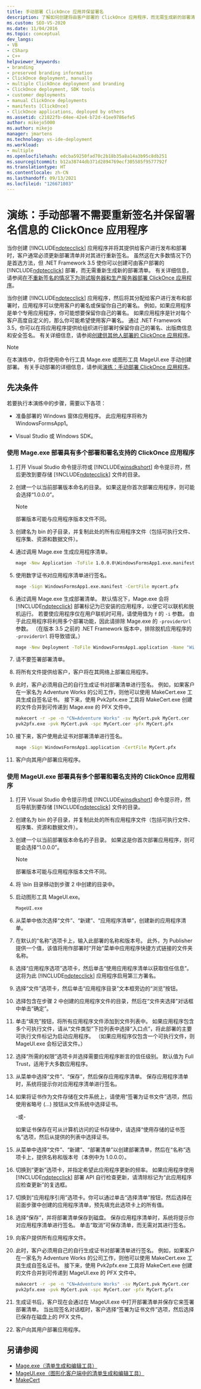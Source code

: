 ```yaml
---
title: 手动部署 ClickOnce 应用并保留署名
description: 了解如何创建将由客户部署的 ClickOnce 应用程序，而无需生成新的部署清单，并可使用客户署名。
ms.custom: SEO-VS-2020
ms.date: 11/04/2016
ms.topic: conceptual
dev_langs:
- VB
- CSharp
- C++
helpviewer_keywords:
- branding
- preserved branding information
- ClickOnce deployment, manually
- multiple ClickOnce deployment and branding
- ClickOnce deployment, SDK tools
- customer deployments
- manual ClickOnce deployments
- manifests [ClickOnce]
- ClickOnce applications, deployed by others
ms.assetid: c21822fb-d4ee-42e4-b72d-41ee9786efe5
author: mikejo5000
ms.author: mikejo
manager: jmartens
ms.technology: vs-ide-deployment
ms.workload:
- multiple
ms.openlocfilehash: edcba59250fad70c2b18b35a8a14a3b95c8db251
ms.sourcegitcommit: b12a38744db371d2894769ecf305585f9577792f
ms.translationtype: HT
ms.contentlocale: zh-CN
ms.lasthandoff: 09/13/2021
ms.locfileid: "126671803"
---
```

# <a name="walkthrough-manually-deploy-a-clickonce-application-that-does-not-require-re-signing-and-that-preserves-branding-information"></a>演练：手动部署不需要重新签名并保留署名信息的 ClickOnce 应用程序
当你创建 [!INCLUDE[ndptecclick](../deployment/includes/ndptecclick_md.md)] 应用程序并将其提供给客户进行发布和部署时，客户通常必须更新部署清单并对其进行重新签名。 虽然这在大多数情况下仍是首选方法，但 .NET Framework 3.5 使你可以创建可由客户部署的 [!INCLUDE[ndptecclick](../deployment/includes/ndptecclick_md.md)] 部署，而无需重新生成新的部署清单。 有关详细信息，请参阅[在不重新签名的情况下为测试服务器和生产服务器部署 ClickOnce 应用程序](../deployment/deploying-clickonce-applications-for-testing-and-production-without-resigning.md)。

 当你创建 [!INCLUDE[ndptecclick](../deployment/includes/ndptecclick_md.md)] 应用程序，然后将其分配给客户进行发布和部署时，应用程序可以使用客户的署名或保留你自己的署名。 例如，如果应用程序是单个专用应用程序，你可能想要保留你自己的署名。 如果应用程序是针对每个客户高度自定义的，那么你可能希望使用客户署名。 通过 .NET Framework 3.5，你可以在将应用程序提供给组织进行部署时保留你自己的署名、出版商信息和安全签名。 有关详细信息，请参阅[创建供其他人部署的 ClickOnce 应用程序](../deployment/creating-clickonce-applications-for-others-to-deploy.md)。

> [!NOTE]
> 在本演练中，你将使用命令行工具 Mage.exe 或图形工具 MageUI.exe 手动创建部署。 有关手动部署的详细信息，请参阅[演练：手动部署 ClickOnce 应用程序](../deployment/walkthrough-manually-deploying-a-clickonce-application.md)。

## <a name="prerequisites"></a>先决条件
 若要执行本演练中的步骤，需要以下各项：

- 准备部署的 Windows 窗体应用程序。 此应用程序将称为 WindowsFormsApp1。

- Visual Studio 或 Windows SDK。

### <a name="to-deploy-a-clickonce-application-with-multiple-deployment-and-branding-support-using-mageexe"></a>使用 Mage.exe 部署具有多个部署和署名支持的 ClickOnce 应用程序

1. 打开 Visual Studio 命令提示符或 [!INCLUDE[winsdkshort](../debugger/debug-interface-access/includes/winsdkshort_md.md)] 命令提示符，然后更改到要存储 [!INCLUDE[ndptecclick](../deployment/includes/ndptecclick_md.md)] 文件的目录。

2. 创建一个以当前部署版本命名的目录。 如果这是你首次部署应用程序，则可能会选择“1.0.0.0”。

   > [!NOTE]
   > 部署版本可能与应用程序版本文件不同。

3. 创建名为 bin 的子目录，并复制此处的所有应用程序文件（包括可执行文件、程序集、资源和数据文件）。

4. 通过调用 Mage.exe 生成应用程序清单。

   ```cmd
   mage -New Application -ToFile 1.0.0.0\WindowsFormsApp1.exe.manifest -Name "Windows Forms App 1" -Version 1.0.0.0 -FromDirectory 1.0.0.0\bin -UseManifestForTrust true -Publisher "A. Datum Corporation"
   ```

5. 使用数字证书对应用程序清单进行签名。

   ```cmd
   mage -Sign WindowsFormsApp1.exe.manifest -CertFile mycert.pfx
   ```

6. 通过调用 Mage.exe 生成部署清单。 默认情况下，Mage.exe 会将 [!INCLUDE[ndptecclick](../deployment/includes/ndptecclick_md.md)] 部署标记为已安装的应用程序，以便它可以联机和脱机运行。 若要使应用程序仅在用户联机时可用，请使用值为 `f` 的 `-i` 参数。 由于此应用程序将利用多个部署功能，因此请排除 Mage.exe 的 `-providerUrl` 参数。 （在版本 3.5 之前的 .NET Framework 版本中，排除脱机应用程序的 `-providerUrl` 将导致错误。）

   ```cmd
   mage -New Deployment -ToFile WindowsFormsApp1.application -Name "Windows Forms App 1" -Version 1.0.0.0 -AppManifest 1.0.0.0\WindowsFormsApp1.manifest
   ```

7. 请不要签署部署清单。

8. 将所有文件提供给客户，客户将在其网络上部署应用程序。

9. 此时，客户必须用自己的自行生成证书对部署清单进行签名。 例如，如果客户在一家名为 Adventure Works 的公司工作，则他可以使用 MakeCert.exe 工具生成自签名证书。 接下来，使用 Pvk2pfx.exe 工具将 MakeCert.exe 创建的文件合并到可传递到 Mage.exe 的 PFX 文件中。

    ```cmd
    makecert -r -pe -n "CN=Adventure Works" -sv MyCert.pvk MyCert.cer
    pvk2pfx.exe -pvk MyCert.pvk -spc MyCert.cer -pfx MyCert.pfx
    ```

10. 接下来，客户使用此证书对部署清单进行签名。

    ```cmd
    mage -Sign WindowsFormsApp1.application -CertFile MyCert.pfx
    ```

11. 客户向其用户部署应用程序。

### <a name="to-deploy-a-clickonce-application-with-multiple-deployment-and-branding-support-using-mageuiexe"></a>使用 MageUI.exe 部署具有多个部署和署名支持的 ClickOnce 应用程序

1. 打开 Visual Studio 命令提示符或 [!INCLUDE[winsdkshort](../debugger/debug-interface-access/includes/winsdkshort_md.md)] 命令提示符，然后导航到要存储 [!INCLUDE[ndptecclick](../deployment/includes/ndptecclick_md.md)] 文件的目录。

2. 创建名为 bin 的子目录，并复制此处的所有应用程序文件（包括可执行文件、程序集、资源和数据文件）。

3. 创建一个以当前部署版本命名的子目录。 如果这是你首次部署应用程序，则可能会选择“1.0.0.0”。

   > [!NOTE]
   > 部署版本可能与应用程序版本文件不同。

4. 将 \\bin 目录移动到步骤 2 中创建的目录中。

5. 启动图形工具 MageUI.exe。

   ```cmd
   MageUI.exe
   ```

6. 从菜单中依次选择“文件”、“新建”、“应用程序清单”，创建新的应用程序清单。

7. 在默认的“名称”选项卡上，输入此部署的名称和版本号。 此外，为 Publisher 提供一个值，该值将用作部署时“开始”菜单中应用程序快捷方式链接的文件夹名称。

8. 选择“应用程序选项”选项卡，然后单击“使用应用程序清单以获取信任信息”。 这将为此 [!INCLUDE[ndptecclick](../deployment/includes/ndptecclick_md.md)] 应用程序启用第三方署名。

9. 选择“文件”选项卡，然后单击“应用程序目录”文本框旁边的“浏览”按钮。

10. 选择包含在步骤 2 中创建的应用程序文件的目录，然后在“文件夹选择”对话框中单击“确定”。

11. 单击“填充”按钮，将所有应用程序文件添加到文件列表中。 如果应用程序包含多个可执行文件，请从“文件类型”下拉列表中选择“入口点”，将此部署的主要可执行文件标记为启动应用程序。 （如果应用程序仅包含一个可执行文件，则 MageUI.exe 会标记该文件。）

12. 选择“所需的权限”选项卡并选择需要应用程序断言的信任级别。 默认值为 Full Trust，适用于大多数应用程序。

13. 从菜单中选择“文件”、“保存”，然后保存应用程序清单。 保存应用程序清单时，系统将提示你对应用程序清单进行签名。

14. 如果将证书作为文件存储在文件系统上，请使用“签署为证书文件”选项，然后使用省略号 (…) 按钮从文件系统中选择证书。

     -或-

     如果证书保存在可从计算机访问的证书存储中，请选择“使用存储的证书签名”选项，然后从提供的列表中选择证书。

15. 从菜单中选择“文件”、“新建”、“部署清单”以创建部署清单，然后在“名称”选项卡上，提供名称和版本号（本例中为 1.0.0.0）。

16. 切换到“更新”选项卡，并指定希望此应用程序更新的频率。 如果应用程序使用 [!INCLUDE[ndptecclick](../deployment/includes/ndptecclick_md.md)] 部署 API 自行检查更新，请清除标记为“此应用程序应检查更新”的复选框。

17. 切换到“应用程序引用”选项卡。你可以通过单击“选择清单”按钮，然后选择在前面步骤中创建的应用程序清单，预先填充此选项卡上的所有值。

18. 选择“保存”，并将部署清单保存到磁盘。 保存应用程序清单时，系统将提示你对应用程序清单进行签名。 单击“取消”可保存清单，而无需对其进行签名。

19. 向客户提供所有应用程序文件。

20. 此时，客户必须用自己的自行生成证书对部署清单进行签名。 例如，如果客户在一家名为 Adventure Works 的公司工作，则他可以使用 MakeCert.exe 工具生成自签名证书。 接下来，使用 Pvk2pfx.exe 工具将 MakeCert.exe 创建的文件合并到可传递到 MageUI.exe 的 PFX 文件中。

    ```cmd
    makecert -r -pe -n "CN=Adventure Works" -sv MyCert.pvk MyCert.cer
    pvk2pfx.exe -pvk MyCert.pvk -spc MyCert.cer -pfx MyCert.pfx
    ```

21. 生成证书后，客户现在会通过在 MageUI.exe 中打开部署清单并保存它来签署部署清单。 当出现签名对话框时，客户选择“签署为证书文件”选项，然后选择已保存在磁盘上的 PFX 文件。

22. 客户向其用户部署应用程序。

## <a name="see-also"></a>另请参阅
- [Mage.exe（清单生成和编辑工具）](/dotnet/framework/tools/mage-exe-manifest-generation-and-editing-tool)
- [MageUI.exe（图形化客户端中的清单生成和编辑工具）](/dotnet/framework/tools/mageui-exe-manifest-generation-and-editing-tool-graphical-client)
- [MakeCert](/windows/desktop/SecCrypto/makecert)

